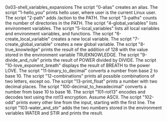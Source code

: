 0x03-shell_variables_expansions
The script "0-alias" creates an alias.
The script "1-hello_you" prints hello user, where user is the current Linux user.
The script "2-path" adds /action to the PATH.
The script "3-paths" counts the number of directories in the PATH.
The script "4-global_variables" lists environment variables.
The script "5-local_variables" lists all local variables and environment variables, and functions.
The script "6-create_local_variable" creates a new local variable.
The script "7-create_global_variable" creates a new global variable.
The script "8-true_knowledge" prints the result of the addition of 128 with the value stored in the environment variable TRUEKNOWLEDGE.
The script "9-divide_and_rule" prints the result of POWER divided by DIVIDE.
The script "10-love_exponent_breath" displays the result of BREATH to the power LOVE.
The script "11-binary_to_decimal" converts a number from base 2 to base 10.
The script "12-combinations" prints all possible combinations of two letters, except oo.
The script "13-print_float" prints a number with two decimal places.
The script "100-decimal_to_hexadecimal" converts a number from base 10 to base 16.
The script "101-rot13" encodes and decodes text using the rot13 encryption. Assume ASCII.
The script "102-odd" prints every other line from the input, starting with the first line.
The script "103-water_and_stir" adds the two numbers stored in the environment variables WATER and STIR and prints the result.
